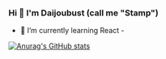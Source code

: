 ### Hi 👋 I'm Daijoubust (call me "Stamp")
- 🌱 I’m currently learning React -



[![Anurag's GitHub stats](https://github-readme-stats.vercel.app/api?username=Daijoubust)](https://github.com/anuraghazra/github-readme-stats)

<!--
**Daijoubust/Daijoubust** is a ✨ _special_ ✨ repository because its `README.md` (this file) appears on your GitHub profile.

Here are some ideas to get you started:

- 🔭 I’m currently working on ...
- 🌱 I’m currently learning ...
- 👯 I’m looking to collaborate on ...
- 🤔 I’m looking for help with ...
- 💬 Ask me about ...
- 📫 How to reach me: ...
- 😄 Pronouns: ...
- ⚡ Fun fact: ...
-->
